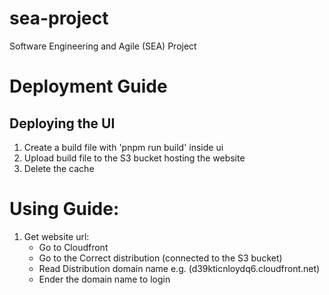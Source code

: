 # sea-project
Software Engineering and Agile (SEA) Project


# Deployment Guide
## Deploying the UI
1. Create a build file with 'pnpm run build' inside ui
2. Upload build file to the S3 bucket hosting the website
3. Delete the cache 

# Using Guide:
1. Get website url:
   - Go to Cloudfront
   - Go to the Correct distribution (connected to the S3 bucket)
   - Read Distribution domain name e.g. (d39kticnloydq6.cloudfront.net)
   - Ender the domain name to login